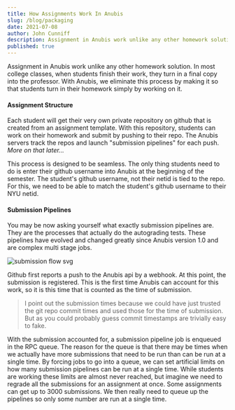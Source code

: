 ```yaml
---
title: How Assignments Work In Anubis
slug: /blog/packaging
date: 2021-07-08
author: John Cunniff
description: Assignment in Anubis work unlike any other homework solution. In most college classes, when students finish their work, they turn in a final copy into the professor. With Anubis, we eliminate this process by making it so that students turn in their homework simply by working on it.
published: true
---
```


Assignment in Anubis work unlike any other homework solution. In most college classes,
when students finish their work, they turn in a final copy into the professor. With Anubis,
we eliminate this process by making it so that students turn in their homework simply by
working on it.

#### Assignment Structure

Each student will get their very own private repository on github that is created from an
assignment template. With this repository, students can work on their homework and submit by
pushing to their repo. The Anubis servers track the repos and launch &quot;submission pipelines&quot;
for each push. _More on that later..._

This process is designed to be seamless. The only thing students need to do is enter their github
username into Anubis at the beginning of the semester. The student&apos;s github username, not their
netid
is tied to the repo. For this, we need to be able to match the student&apos;s github username to their
NYU netid.

#### Submission Pipelines

You may be now asking yourself what exactly submission pipelines are. They are the processes that
actually do the autograding tests. These pipelines have evolved and changed greatly since Anubis
version 1.0 and are complex multi stage jobs.

![submission flow svg](/api/public/static/b88665d8c43989e0)

Github first reports a push to the Anubis api by a webhook. At this point, the submission
is registered. This is
the first time Anubis can account for this work, so it is this time that is counted as the time of
submission.

> I point out the submission times because we could have just trusted the git repo commit times and used
> those for the time of submission. But as you could probably guess commit timestamps are trivially easy
> to fake.

With the submission accounted for, a submission pipeline job is enqueued in the RPC queue. The
reason for the queue is that there may be times when we actually have more submissions that need
to be run than can be run at a single time. By forcing jobs to go into a queue, we can set artificial
limits on how many submission pipelines can be run at a single time. While students are working
these limits are almost never reached, but imagine we need to regrade all the submissions for
an assignment at once. Some assignments can get up to 3000 submissions. We then really need to
queue up the pipelines so only some number are run at a single time.
